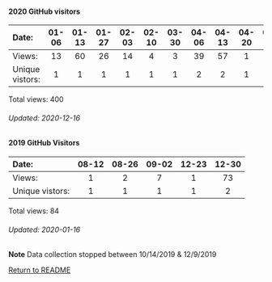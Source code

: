 #### 2020 GitHub visitors
Date:		  |   01-06   |       01-13   |       01-27   |       02-03   |       02-10   |       03-30   |       04-06   |       04-13   |       04-20   |       05-04  |  05-18  |  06-01  |  06-08  |  07-27  |  08-10  |  09-07  |  09-14  |  09-28  |  10-19  |  11-02  |  11-09
|:---     |:---:  |:---:  |:---:  |:---:  |:---:  |:---:  |:---:  |:---:  |:---:  |:---:  |:---:  |:---:  |:---:  |:---:  |:---:  |:---:  |:---:  |:---:  |:---:  |:---:  |:---:
Views:		  |  13      |       60      |       26      |       14      |       4       |       3       |       39      |       57      |       1       |       43     |  4      |  1      |  1      |  40     |  3      |  14     |  3      |  26     |  15     |  14     |  19
Unique            vistors:  |   1       |       1       |       1       |       1       |       1       |       1       |       2       |       2       |       1       |      1  |      1  |      1  |      1  |      1  |      1  |      2  |      1  |      2  |      1  |      1  |      3

Total views: 400
###### Updated: 2020-12-16

#### 2019 GitHub Visitors
Date:   | 08-12 | 08-26 | 09-02 | 12-23 | 12-30
|:---   |:---:   |:---:  |:---:  |:---:  |:---:
Views:  |  1    |   2   |  7    |     1 |   73  
Unique  vistors:  |  1   |  1  |  1  |  1 |  2

Total views: 84
###### Updated: 2020-01-16
**Note**  Data collection stopped between 10/14/2019 & 12/9/2019

[Return to README](https://github.com/BradleyA/dmonitor#dmonitor)
